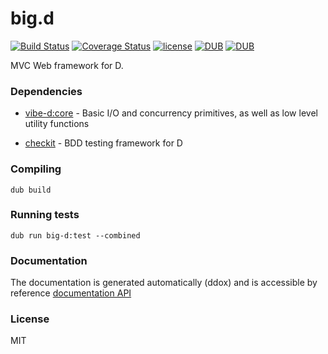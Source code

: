 # big.d
[![Build Status](https://travis-ci.org/LLC-CERERIS/big.d.svg?branch=master)](https://travis-ci.org/LLC-CERERIS/big.d) [![Coverage Status](https://coveralls.io/repos/github/LLC-CERERIS/big.d/badge.svg)](https://coveralls.io/github/LLC-CERERIS/big.d) [![license](https://img.shields.io/github/license/mashape/apistatus.svg)](https://github.com/LLC-CERERIS/big.d/blob/master/LICENSE) [![DUB](https://img.shields.io/dub/v/big.d.svg)](https://code.dlang.org/packages/big.d) [![DUB](https://img.shields.io/dub/dt/big.d.svg)](https://code.dlang.org/packages/big.d)

MVC Web framework for D. 

### Dependencies
* [vibe-d:core] - Basic I/O and concurrency primitives, as well as low level utility functions
* [checkit] - BDD testing framework for D


  [vibe-d:core]: <http://vibed.org/>
  [checkit]: <https://github.com/LLC-CERERIS/checkit>

### Compiling
```
dub build
```

### Running tests
```
dub run big-d:test --combined
```

### Documentation
The documentation is generated automatically (ddox) and is accessible by reference [documentation API](https://llc-cereris.github.io/big.d/)

### License
MIT
